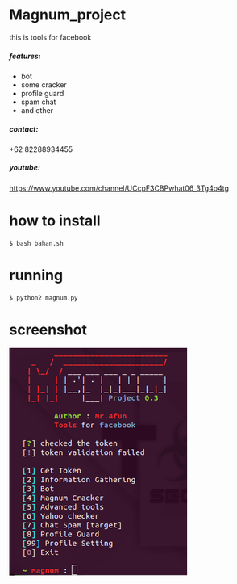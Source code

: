 # Magnum_project

this is tools for facebook 
##### features:
  - bot
  - some cracker
  - profile guard
  - spam chat
  - and other


##### contact:
+62 82288934455
##### youtube:
https://www.youtube.com/channel/UCcpF3CBPwhat06_3Tg4o4tg

# how to install 
```
$ bash bahan.sh
```
# running
```
$ python2 magnum.py
```
# screenshot
<img src="image/magnum.png"/>
